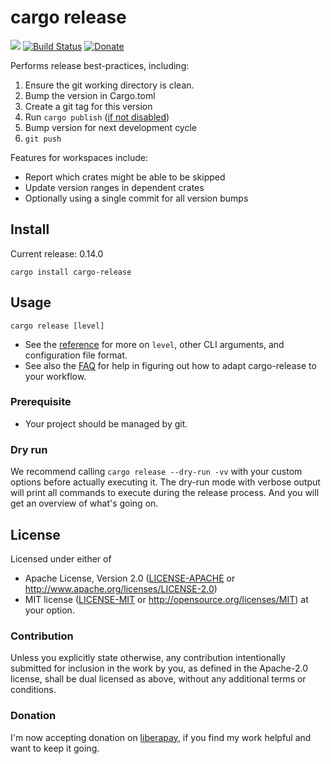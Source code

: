 # cargo release

[![](http://meritbadge.herokuapp.com/cargo-release)](https://crates.io/crates/cargo-release)
[![Build Status](https://travis-ci.org/sunng87/cargo-release.svg?branch=master)](https://travis-ci.org/sunng87/cargo-release)
[![Donate](https://img.shields.io/badge/donate-liberapay-yellow.svg)](https://liberapay.com/Sunng/donate)

Performs release best-practices, including:

1. Ensure the git working directory is clean.
2. Bump the version in Cargo.toml
3. Create a git tag for this version
4. Run `cargo publish` ([if not disabled](https://doc.rust-lang.org/cargo/reference/manifest.html#the-publish--field-optional))
5. Bump version for next development cycle
6. `git push`

Features for workspaces include:
- Report which crates might be able to be skipped
- Update version ranges in dependent crates
- Optionally using a single commit for all version bumps

## Install

Current release: 0.14.0

`cargo install cargo-release`

## Usage

`cargo release [level]`

* See the [reference](docs/reference.md) for more on `level`, other CLI
  arguments, and configuration file format.
* See also the [FAQ](docs/faq.md) for help in figuring out how to adapt
  cargo-release to your workflow.

### Prerequisite

* Your project should be managed by git.

### Dry run

We recommend calling `cargo release --dry-run -vv` with your custom options before
actually executing it. The dry-run mode with verbose output will print all commands to
execute during the release process. And you will get an overview of what's going on.

## License

Licensed under either of

 * Apache License, Version 2.0 ([LICENSE-APACHE](LICENSE-APACHE) or http://www.apache.org/licenses/LICENSE-2.0)
 * MIT license ([LICENSE-MIT](LICENSE-MIT) or http://opensource.org/licenses/MIT)
  at your option.

### Contribution

Unless you explicitly state otherwise, any contribution intentionally
submitted for inclusion in the work by you, as defined in the
Apache-2.0 license, shall be dual licensed as above, without any
additional terms or conditions.

### Donation

I'm now accepting donation on [liberapay](https://liberapay.com/Sunng/donate),
if you find my work helpful and want to keep it going.
